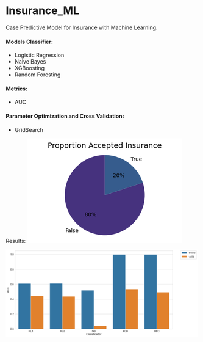 # Insurance_ML
Case Predictive Model for Insurance with Machine Learning.


#### Models Classifier:
* Logistic Regression
* Naive Bayes
* XGBoosting
* Random Foresting

#### Metrics:
* AUC
  

#### Parameter Optimization and Cross Validation:
* GridSearch



Results:
![alt text](image-1.png)
  
![alt text](image.png)